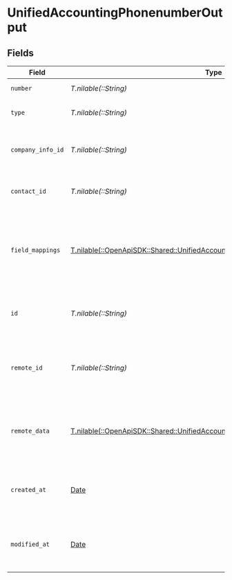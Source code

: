 # UnifiedAccountingPhonenumberOutput


## Fields

| Field                                                                                                                                                      | Type                                                                                                                                                       | Required                                                                                                                                                   | Description                                                                                                                                                | Example                                                                                                                                                    |
| ---------------------------------------------------------------------------------------------------------------------------------------------------------- | ---------------------------------------------------------------------------------------------------------------------------------------------------------- | ---------------------------------------------------------------------------------------------------------------------------------------------------------- | ---------------------------------------------------------------------------------------------------------------------------------------------------------- | ---------------------------------------------------------------------------------------------------------------------------------------------------------- |
| `number`                                                                                                                                                   | *T.nilable(::String)*                                                                                                                                      | :heavy_minus_sign:                                                                                                                                         | The phone number                                                                                                                                           | +1234567890                                                                                                                                                |
| `type`                                                                                                                                                     | *T.nilable(::String)*                                                                                                                                      | :heavy_minus_sign:                                                                                                                                         | The type of phone number                                                                                                                                   | Mobile                                                                                                                                                     |
| `company_info_id`                                                                                                                                          | *T.nilable(::String)*                                                                                                                                      | :heavy_minus_sign:                                                                                                                                         | The UUID of the associated company info                                                                                                                    | 801f9ede-c698-4e66-a7fc-48d19eebaa4f                                                                                                                       |
| `contact_id`                                                                                                                                               | *T.nilable(::String)*                                                                                                                                      | :heavy_minus_sign:                                                                                                                                         | The UUID of the associated contact                                                                                                                         | 801f9ede-c698-4e66-a7fc-48d19eebaa4f                                                                                                                       |
| `field_mappings`                                                                                                                                           | [T.nilable(::OpenApiSDK::Shared::UnifiedAccountingPhonenumberOutputFieldMappings)](../../models/shared/unifiedaccountingphonenumberoutputfieldmappings.md) | :heavy_minus_sign:                                                                                                                                         | The custom field mappings of the object between the remote 3rd party & Panora                                                                              | {<br/>"custom_field_1": "value1",<br/>"custom_field_2": "value2"<br/>}                                                                                     |
| `id`                                                                                                                                                       | *T.nilable(::String)*                                                                                                                                      | :heavy_minus_sign:                                                                                                                                         | The UUID of the phone number record                                                                                                                        | 801f9ede-c698-4e66-a7fc-48d19eebaa4f                                                                                                                       |
| `remote_id`                                                                                                                                                | *T.nilable(::String)*                                                                                                                                      | :heavy_minus_sign:                                                                                                                                         | The remote ID of the phone number in the context of the 3rd Party                                                                                          | phone_1234                                                                                                                                                 |
| `remote_data`                                                                                                                                              | [T.nilable(::OpenApiSDK::Shared::UnifiedAccountingPhonenumberOutputRemoteData)](../../models/shared/unifiedaccountingphonenumberoutputremotedata.md)       | :heavy_minus_sign:                                                                                                                                         | The remote data of the phone number in the context of the 3rd Party                                                                                        | {<br/>"raw_data": {<br/>"additional_field": "some value"<br/>}<br/>}                                                                                       |
| `created_at`                                                                                                                                               | [Date](https://ruby-doc.org/stdlib-2.6.1/libdoc/date/rdoc/Date.html)                                                                                       | :heavy_minus_sign:                                                                                                                                         | The created date of the phone number record                                                                                                                | 2024-06-15T12:00:00Z                                                                                                                                       |
| `modified_at`                                                                                                                                              | [Date](https://ruby-doc.org/stdlib-2.6.1/libdoc/date/rdoc/Date.html)                                                                                       | :heavy_minus_sign:                                                                                                                                         | The last modified date of the phone number record                                                                                                          | 2024-06-15T12:00:00Z                                                                                                                                       |